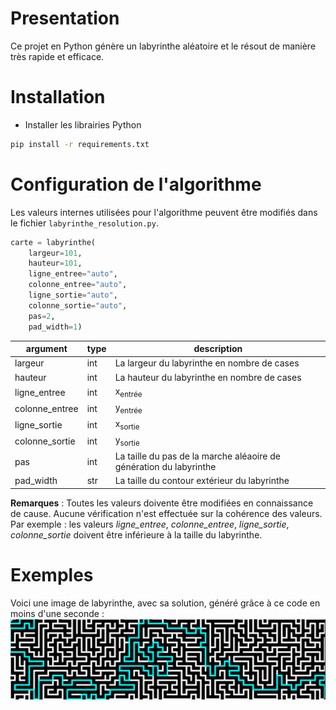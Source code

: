 # Presentation
Ce projet en Python génère un labyrinthe aléatoire et le résout de manière très rapide et efficace.

# Installation
- Installer les librairies Python
```sh
pip install -r requirements.txt
```

# Configuration de l'algorithme
Les valeurs internes utilisées pour l'algorithme peuvent être modifiés dans le fichier `labyrinthe_resolution.py`.
```python
carte = labyrinthe(
    largeur=101,
    hauteur=101, 
    ligne_entree="auto", 
    colonne_entree="auto", 
    ligne_sortie="auto", 
    colonne_sortie="auto", 
    pas=2, 
    pad_width=1)
```

|argument|type|description|
|-|-|-|
|largeur|int|La largeur du labyrinthe en nombre de cases|
|hauteur|int|La hauteur du labyrinthe en nombre de cases|
|ligne_entree|int|x<sub>entrée</sub>|
|colonne_entree|int|y<sub>entrée</sub>|
|ligne_sortie|int|x<sub>sortie</sub>|
|colonne_sortie|int|y<sub>sortie</sub>|
|pas|int|La taille du pas de la marche aléaoire de génération du labyrinthe|
|pad_width|str|La taille du contour extérieur du labyrinthe|


**Remarques** : Toutes les valeurs doivente être modifiées en connaissance de cause. Aucune vérification n'est effectuée sur la cohérence des valeurs.
Par exemple : les valeurs _ligne_entree_, _colonne_entree_, _ligne_sortie_, _colonne_sortie_ doivent être inférieure à la taille du labyrinthe.

# Exemples
Voici une image de labyrinthe, avec sa solution, généré grâce à ce code en moins d'une seconde :
![Screenshot of a labyrinth](/pictures/labyrinth01.png)